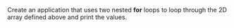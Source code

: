 Create an application that uses two nested **for** loops to loop through the 2D array defined above and print the values.

```C++



```